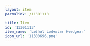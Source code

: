 ```yaml
---
layout: item
permalink: /11301113

title: Item
id: '11301113'
item_name: 'Lethal Lodestar Headgear'
icon_url: '11300696.png'
---
```


